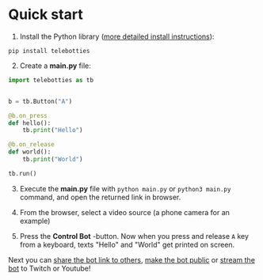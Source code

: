 # Quick start

1. Install the Python library ([more detailed install instructions](http://telebotties.com)):

```
pip install telebotties
```

2. Create a **main.py** file:

```python
import telebotties as tb


b = tb.Button("A")

@b.on_press
def hello():
    tb.print("Hello")

@b.on_release
def world():
    tb.print("World")

tb.run()
```

3. Execute the **main.py** file with `python main.py` or `python3 main.py` command, and open the returned link in browser.

4. From the browser, select a video source (a phone camera for an example)

5. Press the **Control Bot** -button. Now when you press and release `A` key from a keyboard, texts "Hello" and "World" get printed on screen.

Next you can [share the bot link to others](https://telebotties.com), [make the bot public](https://telebotties.com) or [stream the bot](https://telebotties.com) to Twitch or Youtube!
